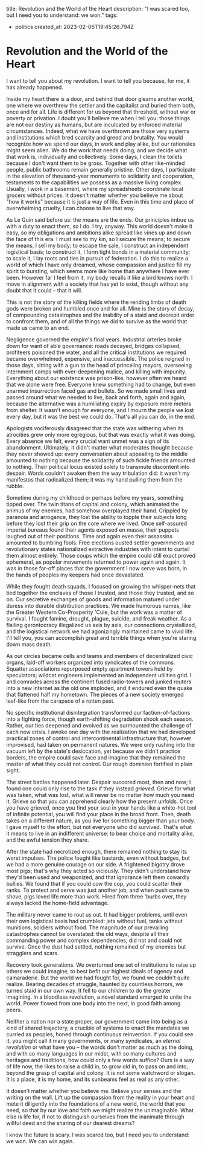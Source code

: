 title: Revolution and the World of the Heart
description: "I was scared too, but I need you to understand: we won."
tags:
- politics
created_at: 2023-02-06T19:45:26.794Z

# Revolution and the World of the Heart

I want to tell you about my revolution. I want to tell you because, for me, it has already happened.

Inside my heart there is a door, and behind that door gleams another world, one where we overthrew the settler and the capitalist and buried them both, once and for all. Life is different for us beyond that threshold, without war or poverty or privation. I doubt you'll believe me when I tell you: those things are not our destiny as humans, but are inculcated by enforced material circumstances. Indeed, what we have overthrown are those very systems and institutions which bred scarcity and greed and brutality. You would recognize how we spend our days, in work and play alike, but our rationales might seem alien. We do the work that needs doing, and we decide what that work is, individually and collectively. Some days, I clean the toilets because I don't want them to be gross. Together with other like-minded people, public bathrooms remain generally pristine. Other days, I participate in the elevation of thousand-year monuments to solidarity and cooperation, testaments to the capabilities we possess as a massive living complex. Usually, I work in a basement, where my spreadsheets coordinate local grocers without prices. It doesn't matter whether you believe me about "how it works" because it is just a way of life. Even in this time and place of overwhelming cruelty, I can choose to live that way.

As Le Guin said before us: the means are the ends. Our principles imbue us with a duty to enact them, so I do. I try, anyway. This world doesn't make it easy, so my obligations and ambitions alike spread like vines up and down the face of this era. I must see to my kin, so I secure the means; to secure the means, I sell my body; to escape the sale, I construct an independent logistical basis; to construct it, I form tight bonds in a material community; to scale it, I lay roots and ties in pursuit of federation. I do this to realize a world of which I have only dreamed, whose compassion and justice fill my spirit to bursting, which seems more like home than anywhere I have ever been. However far I feel from it, my body recalls it like a bird knows north. I move in alignment with a society that has yet to exist, though without any doubt that it could – that it will.

This is not the story of the killing fields where the rending limbs of death gods were broken and humbled once and for all. Mine is the story of decay, of compounding catastrophes and the inability of a staid and decrepit order to confront them, and of all the things we did to survive as the world that made us came to an end.

Negligence governed the empire's final years. Industrial arteries broke down for want of able governance: roads decayed, bridges collapsed, profiteers poisoned the water, and all the critical institutions we required became overwhelmed, expensive, and inaccessible. The police reigned in those days, sitting with a gun to the head of princeling mayors, overseeing internment camps with ever-deepening malice, and killing with impunity. Everything about our existence was prison-like, however often we heard that we alone were free. Everyone knew something had to change, but even unarmed insurrection faced gas and bullets. So we made small lives and passed around what we needed to live, back and forth, again and again, because the alternative was a humiliating expiry by exposure mere meters from shelter. It wasn't enough for everyone, and I mourn the people we lost every day, but it was the best we could do. That's all you can do, in the end.

Apologists vociferously disagreed that the state was withering when its atrocities grew only more egregious, but that was exactly what it was doing. Every absence we felt, every crucial want unmet was a sign of its abandonment. Ultimately, it didn't matter what moderates thought because they never showed up: every conversation about appealing to the middle amounted to nothing because the solidarity of such fickle friends amounted to nothing. Their political locus existed solely to transmute discontent into despair. Words couldn't awaken them the way tribulation did: it wasn't my manifestos that radicalized them; it was my hand pulling them from the rubble.

Sometime during my childhood or perhaps before my years, something tipped over. The twin titans of capital and colony, which animated the animus of my enemies, had somehow overplayed their hand. Crippled by paranoia and arrogance, they lost the ability to topple their subjects long before they lost their grip on the core where we lived. Once self-assured imperial bureaus found their agents exposed en masse, their puppets laughed out of their positions. Time and again even their assassins amounted to bumbling fools. Free elections ousted settler governments and revolutionary states nationalized extractive industries with intent to curtail them almost entirely. Those coups which the empire could still exact proved ephemeral, as popular movements returned to power again and again. It was in those far-off places that the government I now serve was born, in the hands of peoples my keepers had once devastated.

While they fought death squads, I focused on growing the whisper-nets that tied together the enclaves of those I trusted, and those they trusted, and so on. Our secretive exchanges of goods and information matured under duress into durable distribution practices. We made humorous names, like the Greater Western Co-Prosperity 'Cule, but the work was a matter of survival. I fought famine, drought, plague, suicide, and freak weather. As a flailing gerontocracy illegalized us axis by axis, our connections crystallized, and the logistical network we had agonizingly maintained came to vivid life. I'll tell you, you can accomplish great and terrible things when you're staring down mass death.

As our circles became cells and teams and members of decentralized civic organs, laid-off workers organized into syndicates of the commons. Squatter associations repurposed empty apartment towers held by speculators; wildcat engineers implemented an independent utilities grid. I and comrades across the continent fused radio-towers and junked routers into a new internet as the old one imploded, and it endured even the quake that flattened half my hometown. The pieces of a new society emerged leaf-like from the carapace of a rotten past.

No specific institutional disintegration transformed our faction-of-factions into a fighting force, though earth-shifting degradation shook each season. Rather, our ties deepened and evolved as we surmounted the challenge of each new crisis. I awoke one day with the realization that we had developed practical zones of control and intercontinental infrastructure that, however improvised, had taken on permanent natures. We were only rushing into the vacuum left by the state's desiccation, yet because we didn't practice borders, the empire could save face and imagine that they remained the master of what they could not control. Our rough dominion fortified in plain sight.

The street battles happened later. Despair succored most, then and now; I found one could only rise to the task if they instead *grieved*. Grieve for what was taken, what was lost, what will never be no matter how much you need it. Grieve so that you can apprehend clearly how the present unfolds. Once you have grieved, once you find your soul in your hands like a white-hot tool of infinite potential, you will find your place in the broad front. Then, death takes on a different nature, as you live for something bigger than your body. I gave myself to the effort, but not everyone who did survived. That's what it means to live in an indifferent universe: to bear choice and mortality alike, and the awful tension they share.

After the state had necrotized enough, there remained nothing to stay its worst impulses. The police fought like bastards, even without badges, but we had a more genuine courage on our side. A frightened bigotry drove most pigs; that's why they acted so viciously. They didn't understand how they'd been used and weaponized, and that ignorance left them cowardly bullies. We found that if you could cow the cop, you could scatter their ranks. To protect and serve was just another job, and when push came to shove, pigs loved life more than work. Hired from three 'burbs over, they always lacked the home-field advantage.

The military never came to rout us out. It had bigger problems, until even their own logistical basis had crumbled: jets without fuel, tanks without munitions, soldiers without food. The magnitude of our prevailing catastrophes cannot be overstated: the old ways, despite all their commanding power and complex dependencies, did not and could not survive. Once the dust had settled, nothing remained of my enemies but stragglers and scars.

Recovery took generations. We overturned one set of institutions to raise up others we could imagine, to best befit our highest ideals of agency and camaraderie. But the world we had fought for, we found we couldn't quite realize. Bearing decades of struggle, haunted by countless horrors, we turned staid in our own way. It fell to our children to do the greater imagining. In a bloodless revolution, a novel standard emerged to unite the world. Power flowed from one body into the next, in good faith among peers.

Neither a nation nor a state proper, our government came into being as a kind of shared trajectory, a crucible of systems to enact the mandates we curried as peoples, honed through continuous reinvention. If you could see it, you might call it many governments, or many syndicates, an *eternal revolution* or what have you – the words don't matter as much as the doing, and with so many languages in our midst, with so many cultures and heritages and traditions, how could only a few words suffice? Ours is a way of life now, the likes to raise a child in, to grow old in, to pass on and into, beyond the grasp of capital and colony. It is not some watchword or slogan. It is a place, it is my home, and its sunbeams feel as real as any other.

It doesn't matter whether you believe me. Believe your senses and the writing on the wall. Lift up the compassion from the reality in your heart and mete it diligently into the foundations of a new world, the world that you need, so that by our love and faith we might realize the unimaginable. What else is life for, if not to distinguish ourselves from the inanimate through willful deed and the sharing of our dearest dreams?

I know the future is scary. I was scared too, but I need you to understand: we won. We can win again.
